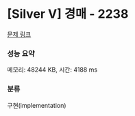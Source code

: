 # [Silver V] 경매 - 2238 

[문제 링크](https://www.acmicpc.net/problem/2238) 

### 성능 요약

메모리: 48244 KB, 시간: 4188 ms

### 분류

구현(implementation)

